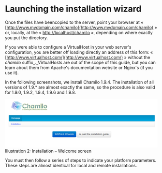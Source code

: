 # Launching the installation wizard

Once the files have beencopied to the server, point your browser at « [http://www.mydomain.com/chamilo](http://www.mydomain.com/chamilo) » or, locally, at the « [http://localhost/chamilo](http://localhost/chamilo) », depending on where exactly you put the directory.

If you were able to configure a VirtualHost in your web server's configuration, you are better off loading directly an address of this form: « [http://www.virtualhost.com/](http://www.virtualhost.com/) » without the _chamilo_ suffix\_.\_VirtualHosts are out of the scope of this guide, but you can learn about them from Apache's documentation website or Nginx's \(if you use it\).

In the following screenshots, we install Chamilo 1.9.4. The installation of all versions of 1.9.\* are almost exactly the same, so the procedure is also valid for 1.9.0, 1.9.2, 1.9.4, 1.9.6 and 1.9.8.

![](../../../../.gitbook/assets/images1%20%285%29.png)Illustration 2: Installation – Welcome screen

You must then follow a series of steps to indicate your platform parameters. These steps are almost identical for local and remote installations.


